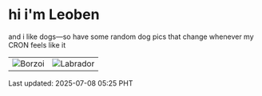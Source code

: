 # hi i'm Leoben

and i like dogs—so have some random dog pics that change whenever my CRON feels like it

|  |  |
|--------|----------|
| ![Borzoi](https://random-dog-vercel.vercel.app/api/random-borzoi?v=1751923535) | ![Labrador](https://random-dog-vercel.vercel.app/api/random-labrador?v=1751923535) |

Last updated: 2025-07-08 05:25 PHT
